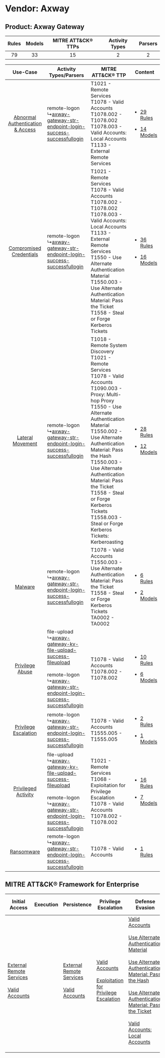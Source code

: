 Vendor: Axway
=============
Product: Axway Gateway
----------------------
| Rules | Models | MITRE ATT&CK® TTPs | Activity Types | Parsers |
|:-----:|:------:|:------------------:|:--------------:|:-------:|
|  79   |   33   |         15         |       2        |    2    |

|    Use-Case    | Activity Types/Parsers    | MITRE ATT&CK® TTP    | Content    |
|:----:| ---- | ---- | ---- |
| [Abnormal Authentication & Access](../../../UseCases/uc_abnormal_authentication_&_access.md) |  remote-logon<br> ↳[axway-gateway-str-endpoint-login-success-successfullogin](Ps/pC_axwaygatewaystrendpointloginsuccesssuccessfullogin.md)<br>    | T1021 - Remote Services<br>T1078 - Valid Accounts<br>T1078.002 - T1078.002<br>T1078.003 - Valid Accounts: Local Accounts<br>T1133 - External Remote Services<br>    | [<ul><li>29 Rules</li></ul><ul><li>14 Models</li></ul>](RM/r_m_axway_axway_gateway_Abnormal_Authentication_&_Access.md) |
|          [Compromised Credentials](../../../UseCases/uc_compromised_credentials.md)          |  remote-logon<br> ↳[axway-gateway-str-endpoint-login-success-successfullogin](Ps/pC_axwaygatewaystrendpointloginsuccesssuccessfullogin.md)<br>    | T1021 - Remote Services<br>T1078 - Valid Accounts<br>T1078.002 - T1078.002<br>T1078.003 - Valid Accounts: Local Accounts<br>T1133 - External Remote Services<br>T1550 - Use Alternate Authentication Material<br>T1550.003 - Use Alternate Authentication Material: Pass the Ticket<br>T1558 - Steal or Forge Kerberos Tickets<br>    | [<ul><li>36 Rules</li></ul><ul><li>16 Models</li></ul>](RM/r_m_axway_axway_gateway_Compromised_Credentials.md)          |
|    [Lateral Movement](../../../UseCases/uc_lateral_movement.md)    |  remote-logon<br> ↳[axway-gateway-str-endpoint-login-success-successfullogin](Ps/pC_axwaygatewaystrendpointloginsuccesssuccessfullogin.md)<br>    | T1018 - Remote System Discovery<br>T1021 - Remote Services<br>T1078 - Valid Accounts<br>T1090.003 - Proxy: Multi-hop Proxy<br>T1550 - Use Alternate Authentication Material<br>T1550.002 - Use Alternate Authentication Material: Pass the Hash<br>T1550.003 - Use Alternate Authentication Material: Pass the Ticket<br>T1558 - Steal or Forge Kerberos Tickets<br>T1558.003 - Steal or Forge Kerberos Tickets: Kerberoasting<br> | [<ul><li>28 Rules</li></ul><ul><li>12 Models</li></ul>](RM/r_m_axway_axway_gateway_Lateral_Movement.md)    |
|    [Malware](../../../UseCases/uc_malware.md)    |  remote-logon<br> ↳[axway-gateway-str-endpoint-login-success-successfullogin](Ps/pC_axwaygatewaystrendpointloginsuccesssuccessfullogin.md)<br>    | T1078 - Valid Accounts<br>T1550.003 - Use Alternate Authentication Material: Pass the Ticket<br>T1558 - Steal or Forge Kerberos Tickets<br>TA0002 - TA0002<br>    | [<ul><li>6 Rules</li></ul><ul><li>2 Models</li></ul>](RM/r_m_axway_axway_gateway_Malware.md)    |
|    [Privilege Abuse](../../../UseCases/uc_privilege_abuse.md)    |  file-upload<br> ↳[axway-gateway-kv-file-upload-success-fileupload](Ps/pC_axwaygatewaykvfileuploadsuccessfileupload.md)<br><br> remote-logon<br> ↳[axway-gateway-str-endpoint-login-success-successfullogin](Ps/pC_axwaygatewaystrendpointloginsuccesssuccessfullogin.md)<br> | T1078 - Valid Accounts<br>T1078.002 - T1078.002<br>    | [<ul><li>10 Rules</li></ul><ul><li>6 Models</li></ul>](RM/r_m_axway_axway_gateway_Privilege_Abuse.md)    |
|    [Privilege Escalation](../../../UseCases/uc_privilege_escalation.md)    |  remote-logon<br> ↳[axway-gateway-str-endpoint-login-success-successfullogin](Ps/pC_axwaygatewaystrendpointloginsuccesssuccessfullogin.md)<br>    | T1078 - Valid Accounts<br>T1555.005 - T1555.005<br>    | [<ul><li>2 Rules</li></ul><ul><li>1 Models</li></ul>](RM/r_m_axway_axway_gateway_Privilege_Escalation.md)    |
|    [Privileged Activity](../../../UseCases/uc_privileged_activity.md)    |  file-upload<br> ↳[axway-gateway-kv-file-upload-success-fileupload](Ps/pC_axwaygatewaykvfileuploadsuccessfileupload.md)<br><br> remote-logon<br> ↳[axway-gateway-str-endpoint-login-success-successfullogin](Ps/pC_axwaygatewaystrendpointloginsuccesssuccessfullogin.md)<br> | T1021 - Remote Services<br>T1068 - Exploitation for Privilege Escalation<br>T1078 - Valid Accounts<br>T1078.002 - T1078.002<br>    | [<ul><li>16 Rules</li></ul><ul><li>7 Models</li></ul>](RM/r_m_axway_axway_gateway_Privileged_Activity.md)    |
|    [Ransomware](../../../UseCases/uc_ransomware.md)    |  remote-logon<br> ↳[axway-gateway-str-endpoint-login-success-successfullogin](Ps/pC_axwaygatewaystrendpointloginsuccesssuccessfullogin.md)<br>    | T1078 - Valid Accounts<br>    | [<ul><li>1 Rules</li></ul>](RM/r_m_axway_axway_gateway_Ransomware.md)    |

MITRE ATT&CK® Framework for Enterprise
--------------------------------------
| Initial Access                                                                                                                                   | Execution | Persistence                                                                                                                                      | Privilege Escalation                                                                                                                                          | Defense Evasion                                                                                                                                                                                                                                                                                                                                                                                                                                                                  | Credential Access                                                                                                                                                                                                                                                                | Discovery                                                                    | Lateral Movement                                                                                                                                               | Collection | Command and Control                                                                                                                       | Exfiltration | Impact |
| ------------------------------------------------------------------------------------------------------------------------------------------------ | --------- | ------------------------------------------------------------------------------------------------------------------------------------------------ | ------------------------------------------------------------------------------------------------------------------------------------------------------------- | -------------------------------------------------------------------------------------------------------------------------------------------------------------------------------------------------------------------------------------------------------------------------------------------------------------------------------------------------------------------------------------------------------------------------------------------------------------------------------- | -------------------------------------------------------------------------------------------------------------------------------------------------------------------------------------------------------------------------------------------------------------------------------- | ---------------------------------------------------------------------------- | -------------------------------------------------------------------------------------------------------------------------------------------------------------- | ---------- | ----------------------------------------------------------------------------------------------------------------------------------------- | ------------ | ------ |
| [External Remote Services](https://attack.mitre.org/techniques/T1133)<br><br>[Valid Accounts](https://attack.mitre.org/techniques/T1078)<br><br> |           | [External Remote Services](https://attack.mitre.org/techniques/T1133)<br><br>[Valid Accounts](https://attack.mitre.org/techniques/T1078)<br><br> | [Valid Accounts](https://attack.mitre.org/techniques/T1078)<br><br>[Exploitation for Privilege Escalation](https://attack.mitre.org/techniques/T1068)<br><br> | [Valid Accounts](https://attack.mitre.org/techniques/T1078)<br><br>[Use Alternate Authentication Material](https://attack.mitre.org/techniques/T1550)<br><br>[Use Alternate Authentication Material: Pass the Hash](https://attack.mitre.org/techniques/T1550/002)<br><br>[Use Alternate Authentication Material: Pass the Ticket](https://attack.mitre.org/techniques/T1550/003)<br><br>[Valid Accounts: Local Accounts](https://attack.mitre.org/techniques/T1078/003)<br><br> | [Steal or Forge Kerberos Tickets](https://attack.mitre.org/techniques/T1558)<br><br>[Credentials from Password Stores](https://attack.mitre.org/techniques/T1555)<br><br>[Steal or Forge Kerberos Tickets: Kerberoasting](https://attack.mitre.org/techniques/T1558/003)<br><br> | [Remote System Discovery](https://attack.mitre.org/techniques/T1018)<br><br> | [Remote Services](https://attack.mitre.org/techniques/T1021)<br><br>[Use Alternate Authentication Material](https://attack.mitre.org/techniques/T1550)<br><br> |            | [Proxy: Multi-hop Proxy](https://attack.mitre.org/techniques/T1090/003)<br><br>[Proxy](https://attack.mitre.org/techniques/T1090)<br><br> |              |        |
